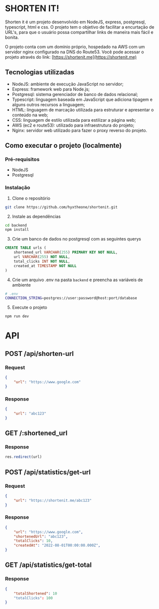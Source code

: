 # SHORTEN IT!

Shorten it é um projeto desenvolvido em NodeJS, express, postgresql, typescript, html e css. O projeto tem o objetivo de facilitar a encurtação de URL's, para que o usuário possa compartilhar links de maneira mais fácil e bonita.

O projeto conta com um domínio próprio, hospedado na AWS com um servidor nginx configurado na DNS do Route53. Você pode acessar o projeto através do link: [https://shortenit.me](https://shortenit.me)


## Tecnologias utilizadas

- NodeJS: ambiente de execução JavaScript no servidor;
- Express: framework web para Node.js;
- Postgresql: sistema gerenciador de banco de dados relacional;
- Typescript: linguagem baseada em JavaScript que adiciona tipagem e alguns outros recursos a linguagem;
- HTML: linguagem de marcação utilizada para estruturar e apresentar o conteúdo na web;
- CSS: linguagem de estilo utilizada para estilizar a página web;
- AWS (ec2 e route53): utilizado para infraestrutura do projeto;
- Nginx: servidor web utilizado para fazer o proxy reverso do projeto.

## Como executar o projeto (localmente)

### Pré-requisitos

- NodeJS
- Postgresql

### Instalação

1. Clone o repositório
```sh
git clone https://github.com/hyxtheone/shortenit.git
```
2. Instale as dependências
```sh
cd backend
npm install
```
3. Crie um banco de dados no postgresql com as seguintes querys
```sql
CREATE TABLE urls (
    shortened_url VARCHAR(255) PRIMARY KEY NOT NULL,
    url VARCHAR(255) NOT NULL,
    total_clicks INT NOT NULL,
    created_at TIMESTAMP NOT NULL
)
```
4. Crie um arquivo .env na pasta `backend` e preencha as variáveis de ambiente
```sh
# .env
CONNECTION_STRING=postgres://user:password@host:port/database
```
5. Execute o projeto
```sh
npm run dev
```

# API

## POST /api/shorten-url

### Request

```json
{
    "url": "https://www.google.com"
}
```

### Response

```json
{
    "url": "abc123"
}
```

## GET /:shortened_url

### Response

```js
res.redirect(url)
```

## POST /api/statistics/get-url

### Request

```json
{
    "url": "https://shortenit.me/abc123"
}
```

### Response

```json
{
    "url": "https://www.google.com",
    "shortenedUrl": "abc123",
    "totalClicks": 10,
    "createdAt": "2022-08-01T00:00:00.000Z",
}
```

## GET /api/statistics/get-total

### Response

```json
{
    "totalShortened": 10
    "totalClicks": 100
}
```
